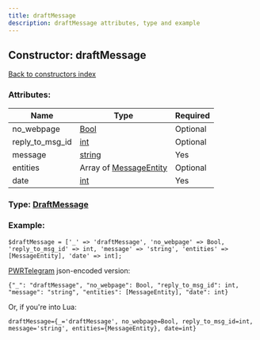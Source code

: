 ```yaml
---
title: draftMessage
description: draftMessage attributes, type and example
---
```

## Constructor: draftMessage  
[Back to constructors index](index.md)



### Attributes:

| Name     |    Type       | Required |
|----------|---------------|----------|
|no\_webpage|[Bool](../types/Bool.md) | Optional|
|reply\_to\_msg\_id|[int](../types/int.md) | Optional|
|message|[string](../types/string.md) | Yes|
|entities|Array of [MessageEntity](../types/MessageEntity.md) | Optional|
|date|[int](../types/int.md) | Yes|



### Type: [DraftMessage](../types/DraftMessage.md)


### Example:

```
$draftMessage = ['_' => 'draftMessage', 'no_webpage' => Bool, 'reply_to_msg_id' => int, 'message' => 'string', 'entities' => [MessageEntity], 'date' => int];
```  

[PWRTelegram](https://pwrtelegram.xyz) json-encoded version:

```
{"_": "draftMessage", "no_webpage": Bool, "reply_to_msg_id": int, "message": "string", "entities": [MessageEntity], "date": int}
```


Or, if you're into Lua:  


```
draftMessage={_='draftMessage', no_webpage=Bool, reply_to_msg_id=int, message='string', entities={MessageEntity}, date=int}

```


